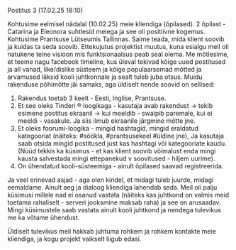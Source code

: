 Postitus 3 (17.02.25 18:10)

Kohtusime eelmisel nädalal (10.02.25) meie kliendiga (õpilased). 2 õpilast - Catarina ja Eleonora suhtlesid meiega ja see oli positiivne kogemus. Kohtusime Prantsuse Lütseumis Tallinnas. Saime teada, mida klient soovib ja kuidas ta seda soovib. Ettekujutus projektist muutus, kuna esialgu meil oli natukene teine visioon mis funktsionaalsus peab seal olema.
 Me mõtlesime, et teeme nagu facebook timeline, kus üleval tekivad kõige uued postitused ja all vanad, like/dislike süsteem ja kõige populaarsemad mõtted ja arvamused läksid kooli juhtkonnale ja sealt tuleb juba otsus. 
Muidu rakenduse põhimõtte jäi samaks, aga üldiselt nende soovid on sellised:

1. Rakendus toetab 3 keelt - Eesti, Inglise, Prantsuse. 
2. Et see oleks Tinderi ® loogikaga - kasutaja avab rakendust -> tekib esimene postitus ekraanil -> kui meeldib - swaipib paremale, kui ei meeldi - vasakule. Ja siis ilmub ekraanile järgmine mõtte jne. 
3. Et oleks foorumi-loogika - mingid hashtagid, mingid eraldatud kategooriat (näiteks: #söökla, #prantsusekeel #üldine jne), Ja kasutaja saab otsida mingid postitused just kas hashtagi või kategooriate kaudu. (Nüüd tekkis ka küsimus - et kas klient soovib võimalust enda mingi kausta salvestada mingi ettepanekud v soovitused - hiljem uurime).
4. On ühendatud kooli-süsteemiga - ainult õpilased saavad registreerida. 

Ja veel erinevad asjad - aga olen kindel, et midagi tuleb juurde, midagi eemaldame. Ainult aeg ja dialoog kliendiga lahendab seda. 
Meil oli palju küsimusi millele nad ei osanud vastata (näiteks kas juhtkond on valmis meid toetama rahaliselt - serveri jooksmine maksab raha) ja see on arusaadav. Mingi küsimustele saab vastata ainult kooli juhtkond ja nendega tulevikus me ka võtame ühendust.

Üldiselt tulevikus meil hakkab juhtuma rohkem ja rohkem kontakte meie kliendiga, ja kogu projekt vaikselt liigub edasi. 

